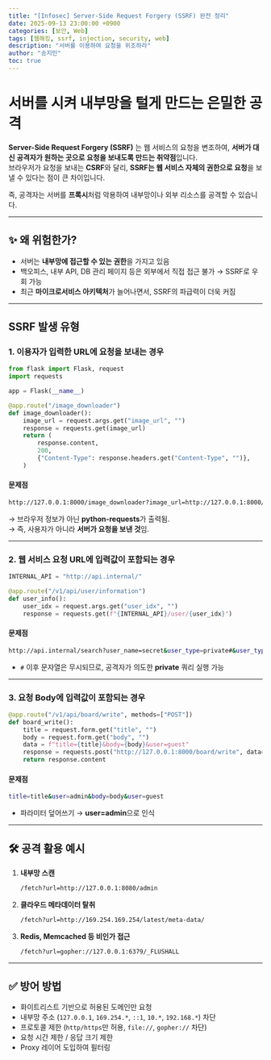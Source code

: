 ```yaml
---
title: "[Infosec] Server-Side Request Forgery (SSRF) 완전 정리"
date: 2025-09-13 23:00:00 +0900
categories: [보안, Web]
tags: [웹해킹, ssrf, injection, security, web]
description: "서버를 이용하여 요청을 위조하라"
author: "송지민"
toc: true
---
```


# 서버를 시켜 내부망을 털게 만드는 은밀한 공격

**Server-Side Request Forgery (SSRF)** 는 웹 서비스의 요청을 변조하여, **서버가 대신 공격자가 원하는 곳으로 요청을 보내도록 만드는 취약점**입니다.  
브라우저가 요청을 보내는 **CSRF**와 달리, **SSRF는 웹 서비스 자체의 권한으로 요청**을 보낼 수 있다는 점이 큰 차이입니다.

즉, 공격자는 서버를 **프록시**처럼 악용하여 내부망이나 외부 리소스를 공격할 수 있습니다.

---

## ✨ 왜 위험한가?
- 서버는 **내부망에 접근할 수 있는 권한**을 가지고 있음  
- 백오피스, 내부 API, DB 관리 페이지 등은 외부에서 직접 접근 불가 → SSRF로 우회 가능  
- 최근 **마이크로서비스 아키텍처**가 늘어나면서, SSRF의 파급력이 더욱 커짐  

---

## SSRF 발생 유형

### 1. 이용자가 입력한 URL에 요청을 보내는 경우

```python
from flask import Flask, request
import requests

app = Flask(__name__)

@app.route("/image_downloader")
def image_downloader():
    image_url = request.args.get("image_url", "")
    response = requests.get(image_url)
    return (
        response.content,
        200,
        {"Content-Type": response.headers.get("Content-Type", "")},
    )
```

#### 문제점
```bash
http://127.0.0.1:8000/image_downloader?image_url=http://127.0.0.1:8000/request_info
```
→ 브라우저 정보가 아닌 **python-requests**가 출력됨.  
→ 즉, 사용자가 아니라 **서버가 요청을 보낸 것**임.

---

### 2. 웹 서비스 요청 URL에 입력값이 포함되는 경우

```python
INTERNAL_API = "http://api.internal/"

@app.route("/v1/api/user/information")
def user_info():
    user_idx = request.args.get("user_idx", "")
    response = requests.get(f"{INTERNAL_API}/user/{user_idx}")
```

#### 문제점
```bash
http://api.internal/search?user_name=secret&user_type=private#&user_type=public
```
- `#` 이후 문자열은 무시되므로, 공격자가 의도한 **private** 쿼리 실행 가능

---

### 3. 요청 Body에 입력값이 포함되는 경우

```python
@app.route("/v1/api/board/write", methods=["POST"])
def board_write():
    title = request.form.get("title", "")
    body = request.form.get("body", "")
    data = f"title={title}&body={body}&user=guest"
    response = requests.post("http://127.0.0.1:8000/board/write", data=data)
    return response.content
```

#### 문제점
```bash
title=title&user=admin&body=body&user=guest
```
- 파라미터 덮어쓰기 → **user=admin**으로 인식

---

## 🛠 공격 활용 예시

1. **내부망 스캔**
   ```bash
   /fetch?url=http://127.0.0.1:8080/admin
   ```

2. **클라우드 메타데이터 탈취**
   ```bash
   /fetch?url=http://169.254.169.254/latest/meta-data/
   ```

3. **Redis, Memcached 등 비인가 접근**
   ```bash
   /fetch?url=gopher://127.0.0.1:6379/_FLUSHALL
   ```

---

## ✅ 방어 방법
- 화이트리스트 기반으로 허용된 도메인만 요청  
- 내부망 주소 (`127.0.0.1`, `169.254.*`, `::1`, `10.*`, `192.168.*`) 차단  
- 프로토콜 제한 (`http/https`만 허용, `file://`, `gopher://` 차단)  
- 요청 시간 제한 / 응답 크기 제한  
- Proxy 레이어 도입하여 필터링  

